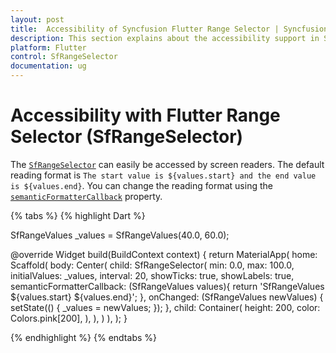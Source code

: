 ```yaml
---
layout: post
title:  Accessibility of Syncfusion Flutter Range Selector | Syncfusion
description: This section explains about the accessibility support in Syncfusion Flutter SfRangeSelector widget in Flutter.
platform: Flutter
control: SfRangeSelector
documentation: ug
---
```


# Accessibility with Flutter Range Selector (SfRangeSelector)

The [`SfRangeSelector`](https://pub.dev/documentation/syncfusion_flutter_sliders/latest/sliders/SfRangeSelector-class.html) can easily be accessed by screen readers. The default reading format is `The start value is ${values.start} and the end value is ${values.end}`. You can change the reading format using the [`semanticFormatterCallback`](https://pub.dev/documentation/syncfusion_flutter_sliders/latest/sliders/SfRangeSelector/semanticFormatterCallback.html) property.

{% tabs %}
{% highlight Dart %}

SfRangeValues _values = SfRangeValues(40.0, 60.0);

@override
Widget build(BuildContext context) {
   return MaterialApp(
      home: Scaffold(
          body: Center(
            child: SfRangeSelector(
              min: 0.0,
              max: 100.0,
              initialValues: _values,
              interval: 20,
              showTicks: true,
              showLabels: true,
              semanticFormatterCallback: (SfRangeValues values){
                return 'SfRangeValues ${values.start} ${values.end}';
              },
              onChanged: (SfRangeValues newValues) {
                setState(() {
                  _values = newValues;
                });
              },
              child: Container(
                height: 200,
                color: Colors.pink[200],
              ),
            ),
          )
      ),
   );
}

{% endhighlight %}
{% endtabs %}
